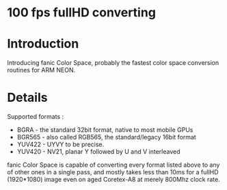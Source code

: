 # 100 fps fullHD converting

# Introduction #

Introducing fanic Color Space, probably the fastest color space conversion routines for ARM NEON.



# Details #

Supported formats :
  * BGRA - the standard 32bit format, native to most mobile GPUs
  * BGR565 - also called RGB565, the standard/legacy 16bit format
  * YUV422 - UYVY to be precise.
  * YUV420 - NV21, planar Y followed by U and V interleaved

fanic Color Space is capable of converting every format listed above to any of other ones in a single pass, and mostly takes less than 10ms for a fullHD (1920\*1080) image even on aged Coretex-A8 at merely 800Mhz clock rate.